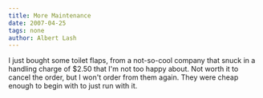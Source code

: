 ```yaml
---
title: More Maintenance 
date: 2007-04-25
tags: none
author: Albert Lash
---
```

I just bought some toilet flaps, from a not-so-cool company that snuck in a handling charge of $2.50 that I'm not too happy about. Not worth it to cancel the order, but I won't order from them again. They were cheap enough to begin with to just run with it.

